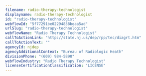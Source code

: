 ```yaml
---
filename: radio-therapy-technologist
displayname: radio-therapy-technologist
id: "radio-therapy-technologist"
webflowId: "5f77291be02294838beaa5ad"
urlSlug: "radio-therapy-technologist"
webflowName: "Radio Therapy Technologist"
callToActionLink: "http://state.nj.us/dep/rpp/tec/diagrt.htm"
callToActionText: ""
agencyId: njdep
agencyAdditionalContext: "Bureau of Radiologic Heath"
divisionPhone: "(609) 984-5890"
webflowIndustry: "Radio Therapy Technologist"
licenseCertificationClassification: "LICENSE"
---
```

